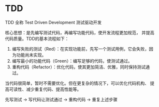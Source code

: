 # TDD
TDD 全称 Test Driven Development 测试驱动开发

核心思想：是先编写测试代码，再编写功能代码，使开发流程更加规范，
并提高代码质量。TDD的基本流程如下：
1. 编写失败的测试（Red）：在实现功能前，先写一个测试用例，它会失败，因为功能尚未实现。
2. 编写最小的功能代码（Green）：编写足够的代码，使测试通过。
3. 重构代码（Refactor）：优化代码，使其更加简洁、优雅，同时保持测试通过。

当代码很简单，暂时不需要优化。但在更复杂的情况下，可以优化代码机构、
提高可读性、减少重复代码、提高性能等。


先写测试 -> 写代码让测试通过 -> 重构代码 -> 重复上述步骤
